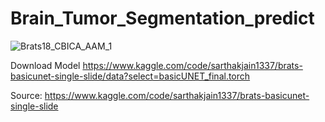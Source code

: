 # Brain_Tumor_Segmentation_predict

![Brats18_CBICA_AAM_1](https://user-images.githubusercontent.com/41870428/176035399-05138b61-7487-49df-adce-a797feeb86b0.gif)

Download Model
https://www.kaggle.com/code/sarthakjain1337/brats-basicunet-single-slide/data?select=basicUNET_final.torch

Source:
https://www.kaggle.com/code/sarthakjain1337/brats-basicunet-single-slide
